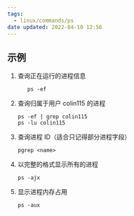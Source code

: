 ```yaml
---
tags:
  - linux/commands/ps
date updated: 2022-04-10 12:56
---
```


## 示例

1. 查询正在运行的进程信息

   ```shell
      ps -ef
   ```

2. 查询归属于用户 colin115 的进程

   ```shell
   ps -ef | grep colin115
   ps -lu colin115
   ```

3. 查询进程 ID（适合只记得部分进程字段）

   ```shell
   pgrep <name>

   ```

4. 以完整的格式显示所有的进程

   ```shell
   ps -ajx
   ```

5. 显示进程内存占用

   ```shell
   ps -aux
   ```
